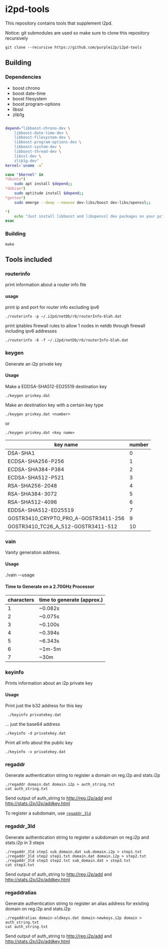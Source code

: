 # i2pd-tools

This repository contains tools that supplement i2pd.

Notice: git submodules are used so make sure to clone this repository recursively

    git clone --recursive https://github.com/purplei2p/i2pd-tools

## Building

### Dependencies

* boost chrono
* boost date-time
* boost filesystem
* boost program-options
* libssl
* zlib1g

```bash

depend="libboost-chrono-dev \
    libboost-date-time-dev \
    libboost-filesystem-dev \
    libboost-program-options-dev \
    libboost-system-dev \
    libboost-thread-dev \
    libssl-dev \
    zlib1g-dev"
kernel=`uname -a`

case "$kernel" in
*Ubuntu*)
	sudo apt install $depend;;
*debian*)
	sudo aptitude install $depend;;
*gentoo*)
	sudo emerge --deep --newuse dev-libs/boost dev-libs/openssl;;

*)
	echo "Just install libboost and libopenssl dev packages on your pc";;
esac
```

### Building

    make

## Tools included

### routerinfo

print information about a router info file

#### usage


print ip and port for router info excluding ipv6

    ./routerinfo -p ~/.i2pd/netDb/r6/routerInfo-blah.dat

print iptables firewall rules to allow 1 nodes in netdb through firewall including ipv6 addresses

    ./routerinfo -6 -f ~/.i2pd/netDb/r6/routerInfo-blah.dat

### keygen

Generate an i2p private key

#### Usage

Make a EDDSA-SHA512-ED25519 destination key

    ./keygen privkey.dat

Make an destination key with a certain key type

    ./keygen privkey.dat <number>

or

    ./keygen privkey.dat <key name>


| key name                             | number |
| ------------------------------------ | ------ |
| DSA-SHA1                             | 0      |
| ECDSA-SHA256-P256                    | 1      |
| ECDSA-SHA384-P384                    | 2      |
| ECDSA-SHA512-P521                    | 3      |
| RSA-SHA256-2048                      | 4      |
| RSA-SHA384-3072                      | 5      |
| RSA-SHA512-4096                      | 6      |
| EDDSA-SHA512-ED25519                 | 7      |
| GOSTR3410_CRYPTO_PRO_A-GOSTR3411-256 | 9      |
| GOSTR3410_TC26_A_512-GOSTR3411-512   | 10     |

### vain

Vanity generation address.

#### Usage

./vain --usage

#### Time to Generate on a 2.70GHz Processor
| characters| time to generate (approx.) |
| -------------------- | --------------- |
|         1 	       | ~0.082s	 |
|         2	       | ~0.075s	 |
|         3	       | ~0.100s	 |
|         4	       | ~0.394s	 |
|         5	       | ~6.343s	 |
|         6	       | ~1m-5m	 	 |
|         7	       | ~30m	 	 |

### keyinfo

Prints information about an i2p private key

#### Usage

Print just the b32 address for this key

     ./keyinfo privatekey.dat

... just the base64 address

    ./keyinfo -d privatekey.dat

Print all info about the public key

    ./keyinfo -v privatekey.dat

### regaddr

Generate authentication string to register a domain on reg.i2p and stats.i2p

    ./regaddr domain.dat domain.i2p > auth_string.txt
    cat auth_string.txt

Send output of auth_string to http://reg.i2p/add and http://stats.i2p/i2p/addkey.html

To register a subdomain, use [`regaddr_3ld`](#regaddr_3ld)

### regaddr_3ld

Generate authentication string to register a subdomain on reg.i2p and stats.i2p in 3 steps

    ./regaddr_3ld step1 sub_domain.dat sub.domain.i2p > step1.txt
    ./regaddr_3ld step2 step1.txt domain.dat domain.i2p > step2.txt
    ./regaddr_3ld step3 step2.txt sub_domain.dat > step3.txt
    cat step3.txt

Send output of auth_string to http://reg.i2p/add and http://stats.i2p/i2p/addkey.html

### regaddralias

Generate authentication string to register an alias address for existing domain on reg.i2p and stats.i2p

    ./regaddralias domain-oldkeys.dat domain-newkeys.i2p domain > auth_string.txt
    cat auth_string.txt

Send output of auth_string to http://reg.i2p/add and http://stats.i2p/i2p/addkey.html

